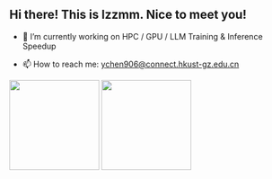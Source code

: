 ## Hi there! This is lzzmm. Nice to meet you!

<!--
**lzzmm/lzzmm** is a ✨ _special_ ✨ repository because its `README.md` (this file) appears on my GitHub profile.
-->

- 🔭 I’m currently working on HPC / GPU / LLM Training & Inference Speedup
<!-- - 👯 I’m looking to collaborate on fun C++ Projects -->
<!-- - 🤔 I’m looking for help with finding a job -->
<!-- - 💬 Ask me about ... -->
- 📫 How to reach me: ychen906@connect.hkust-gz.edu.cn
<!-- - 📫 How to reach me: chenyh369@mail2.sysu.edu.cn -->
<!-- - 😄 Pronouns: ... -->
<!-- - ⚡ Fun fact: ... -->

<img src="https://github-readme-stats.vercel.app/api/top-langs/?username=lzzmm&layout=compact" height="160px"> <img src="https://github-readme-stats.vercel.app/api?username=lzzmm&show_icons=true&hide_border=true" height="160px">

<!-- ![Readme Card](https://github-readme-stats.vercel.app/api/pin/?username=anuraghazra&repo=github-readme-stats) -->
